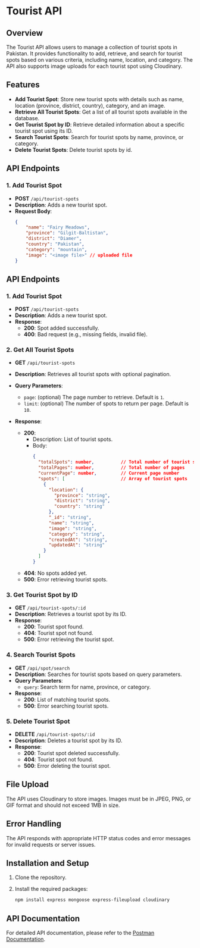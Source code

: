 # Tourist API

## Overview
The Tourist API allows users to manage a collection of tourist spots in Pakistan. It provides functionality to add, retrieve, and search for tourist spots based on various criteria, including name, location, and category. The API also supports image uploads for each tourist spot using Cloudinary.

## Features
- **Add Tourist Spot**: Store new tourist spots with details such as name, location (province, district, country), category, and an image.
- **Retrieve All Tourist Spots**: Get a list of all tourist spots available in the database.
- **Get Tourist Spot by ID**: Retrieve detailed information about a specific tourist spot using its ID.
- **Search Tourist Spots**: Search for tourist spots by name, province, or category.
- **Delete Tourist Spots**: Delete  tourist spots by id.

## API Endpoints

### 1. Add Tourist Spot
- **POST** `/api/tourist-spots`
- **Description**: Adds a new tourist spot.
- **Request Body**:
  ```json
  {
      "name": "Fairy Meadows",
      "province": "Gilgit-Baltistan",
      "district": "Diamer",
      "country": "Pakistan",
      "category": "mountain",
      "image": "<image file>" // uploaded file
  }

## API Endpoints

### 1. Add Tourist Spot
- **POST** `/api/tourist-spots`
- **Description**: Adds a new tourist spot.
- **Response**:
  - **200**: Spot added successfully.
  - **400**: Bad request (e.g., missing fields, invalid file).

### 2. Get All Tourist Spots
- **GET** `/api/tourist-spots`
- **Description**: Retrieves all tourist spots with optional pagination.
- **Query Parameters**:
  - `page`: (optional) The page number to retrieve. Default is `1`.
  - `limit`: (optional) The number of spots to return per page. Default is `10`.

- **Response**:
  - **200**: 
    - Description: List of tourist spots.
    - Body:
      ```json
      {
        "totalSpots": number,          // Total number of tourist spots
        "totalPages": number,          // Total number of pages
        "currentPage": number,         // Current page number
        "spots": [                     // Array of tourist spots
          {
            "location": {
              "province": "string",
              "district": "string",
              "country": "string"
            },
            "_id": "string",
            "name": "string",
            "image": "string",
            "category": "string",
            "createdAt": "string",
            "updatedAt": "string"
          }
        ]
      }
      ```
  - **404**: No spots added yet.
  - **500**: Error retrieving tourist spots.


### 3. Get Tourist Spot by ID
- **GET** `/api/tourist-spots/:id`
- **Description**: Retrieves a tourist spot by its ID.
- **Response**:
  - **200**: Tourist spot found.
  - **404**: Tourist spot not found.
  - **500**: Error retrieving the tourist spot.

### 4. Search Tourist Spots
- **GET** `/api/spot/search`
- **Description**: Searches for tourist spots based on query parameters.
- **Query Parameters**:
  - `query`: Search term for name, province, or category.
- **Response**:
  - **200**: List of matching tourist spots.
  - **500**: Error searching tourist spots.

### 5. Delete Tourist Spot
- **DELETE** `/api/tourist-spots/:id`
- **Description**: Deletes a tourist spot by its ID.
- **Response**:
  - **200**: Tourist spot deleted successfully.
  - **404**: Tourist spot not found.
  - **500**: Error deleting the tourist spot.


## File Upload
The API uses Cloudinary to store images. Images must be in JPEG, PNG, or GIF format and should not exceed 1MB in size.
## Error Handling
The API responds with appropriate HTTP status codes and error messages for invalid requests or server issues.

## Installation and Setup
1. Clone the repository.
2. Install the required packages:

   ```bash
   npm install express mongoose express-fileupload cloudinary


## API Documentation
For detailed API documentation, please refer to the [Postman Documentation](https://documenter.getpostman.com/view/25664365/2sAXqs8hnf).

